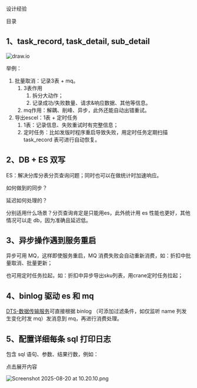 设计经验

目录

## 1、task_record, task_detail, sub_detail

![draw.io](https://github.com/zhangbotong/Interview/assets/task_record_3.png)

举例：

1. 批量取消：记录3表 + mq。
   1. 3表作用
      1. 拆分大动作；
      2. 记录成功/失败数量、请求&响应数据、其他等信息。
   2. mq作用：解耦、削峰、异步，此外还能自动出错重试。
2. 导出escel：1表 + 定时任务
   1. 1表：记录信息、失败重试时有完整信息；
   2. 定时任务：比如发版时程序重启导致失败，用定时任务定期扫描 task_record 表可进行自动恢复。

## 2、DB + ES 双写

ES：解决分库分表分页查询问题；同时也可以在做统计时加速响应。

如何做到的同步？

延迟如何处理的？

分别适用什么场景？分页查询肯定是只能用es，此外统计用 es 性能也更好，其他情况可以走 db，因为准确且延迟低。

## 3、异步操作遇到服务重启

异步可用 MQ，这样即使服务重启，MQ 消费失败会自动重新消费，如：折扣中批量取消、批量更新；

也可用定时任务拉起，如：折扣中异步导出sku列表，用crane定时任务拉起；

## 4、binlog 驱动 es 和 mq

[DTS-数据传输服务](https://km.sankuai.com/collabpage/748004373)可直接根据 binlog （可添加过滤条件，如仅监听 name 列发生变化时发 mq）发消息到 mq，再进行消费处理。

## 5、配置详细每条 sql 打印日志

包含 sql 语句、参数、结果行数，例如：

点击展开内容

![Screenshot 2025-08-20 at 10.20.10.png](https://km.sankuai.com/api/file/cdn/2713456939/186338397979?contentType=1&isNewContent=false)
